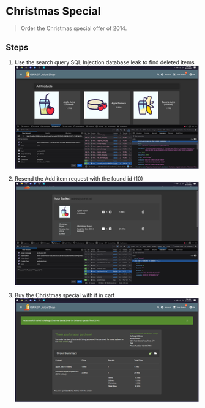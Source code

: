 # Christmas Special

> Order the Christmas special offer of 2014.

## Steps

1. Use the search query SQL Injection database leak to find deleted items
![alt text](<images/Screenshot 2025-09-10 074117.png>)

2. Resend the Add item request with the found id (10)
![alt text](<images/Screenshot 2025-09-10 074842.png>)

3. Buy the Christmas special with it in cart
![alt text](<images/Screenshot 2025-09-10 074902.png>)